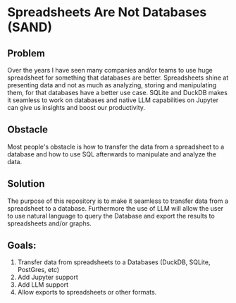 # Spreadsheets Are Not Databases (SAND)

## Problem
Over the years I have seen many companies and/or teams to use huge spreadsheet for something that databases are better.
Spreadsheets shine at presenting data and not as much as analyzing, storing and manipulating them, for that databases have a better use case.
SQLite and DuckDB makes it seamless to work on databases and native LLM capabilities on Jupyter can give us insights and boost our productivity.

## Obstacle
Most people's obstacle is how to transfer the data from a spreadsheet to a database and how to use SQL afterwards to manipulate and analyze the data.

## Solution
The purpose of this repository is to make it seamless to transfer data from a spreadsheet to a database.
Furthermore the use of LLM will allow the user to use natural language to query the Database and export the results to spreadsheets and/or graphs.


## Goals:

1. Transfer data from spreadsheets to a Databases (DuckDB, SQLite, PostGres, etc)
1. Add Jupyter support
1. Add LLM support
1. Allow exports to spreadsheets or other formats.

